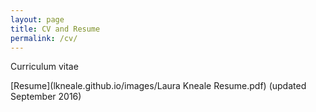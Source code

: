```yaml
---
layout: page
title: CV and Resume
permalink: /cv/
---
```

Curriculum vitae

[Resume](lkneale.github.io/images/Laura Kneale Resume.pdf) (updated September 2016)
